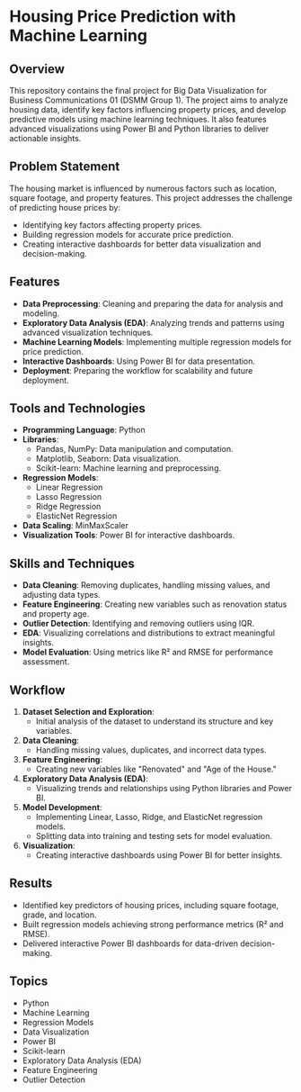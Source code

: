 # Housing Price Prediction with Machine Learning

## Overview
This repository contains the final project for Big Data Visualization for Business Communications 01 (DSMM Group 1). The project aims to analyze housing data, identify key factors influencing property prices, and develop predictive models using machine learning techniques. It also features advanced visualizations using Power BI and Python libraries to deliver actionable insights.

## Problem Statement
The housing market is influenced by numerous factors such as location, square footage, and property features. This project addresses the challenge of predicting house prices by:
- Identifying key factors affecting property prices.
- Building regression models for accurate price prediction.
- Creating interactive dashboards for better data visualization and decision-making.

## Features
- **Data Preprocessing**: Cleaning and preparing the data for analysis and modeling.
- **Exploratory Data Analysis (EDA)**: Analyzing trends and patterns using advanced visualization techniques.
- **Machine Learning Models**: Implementing multiple regression models for price prediction.
- **Interactive Dashboards**: Using Power BI for data presentation.
- **Deployment**: Preparing the workflow for scalability and future deployment.

## Tools and Technologies
- **Programming Language**: Python
- **Libraries**:
  - Pandas, NumPy: Data manipulation and computation.
  - Matplotlib, Seaborn: Data visualization.
  - Scikit-learn: Machine learning and preprocessing.
- **Regression Models**:
  - Linear Regression
  - Lasso Regression
  - Ridge Regression
  - ElasticNet Regression
- **Data Scaling**: MinMaxScaler
- **Visualization Tools**: Power BI for interactive dashboards.

## Skills and Techniques
- **Data Cleaning**: Removing duplicates, handling missing values, and adjusting data types.
- **Feature Engineering**: Creating new variables such as renovation status and property age.
- **Outlier Detection**: Identifying and removing outliers using IQR.
- **EDA**: Visualizing correlations and distributions to extract meaningful insights.
- **Model Evaluation**: Using metrics like R² and RMSE for performance assessment.

## Workflow
1. **Dataset Selection and Exploration**:
   - Initial analysis of the dataset to understand its structure and key variables.
2. **Data Cleaning**:
   - Handling missing values, duplicates, and incorrect data types.
3. **Feature Engineering**:
   - Creating new variables like "Renovated" and "Age of the House."
4. **Exploratory Data Analysis (EDA)**:
   - Visualizing trends and relationships using Python libraries and Power BI.
5. **Model Development**:
   - Implementing Linear, Lasso, Ridge, and ElasticNet regression models.
   - Splitting data into training and testing sets for model evaluation.
6. **Visualization**:
   - Creating interactive dashboards using Power BI for better insights.

## Results
- Identified key predictors of housing prices, including square footage, grade, and location.
- Built regression models achieving strong performance metrics (R² and RMSE).
- Delivered interactive Power BI dashboards for data-driven decision-making.

## Topics
- Python
- Machine Learning
- Regression Models
- Data Visualization
- Power BI
- Scikit-learn
- Exploratory Data Analysis (EDA)
- Feature Engineering
- Outlier Detection